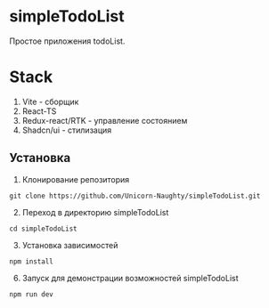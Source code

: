 # simpleTodoList

Простое приложения todoList.

# Stack

  1. Vite - сборщик
  2. React-TS 
  3. Redux-react/RTK - управление состоянием
  4. Shadcn/ui - стилизация

<!--Установка-->
## Установка 

1. Клонирование репозитория 

```git clone https://github.com/Unicorn-Naughty/simpleTodoList.git```

2. Переход в директорию simpleTodoList

```cd simpleTodoList```

3. Установка зависимостей

```npm install ```

6. Запуск для демонстрации возможностей simpleTodoList

```npm run dev```
